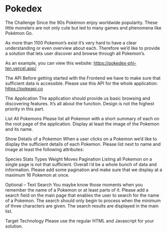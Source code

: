 # Pokedex
The Challenge
Since the 90s Pokémon enjoy worldwide popularity. These little monsters are not only cute but led to many games and phenomena like Pokémon Go.

As more than 1100 Pokemon’s exist it’s very hard to have a clear understanding or even overview about each. Therefore we’d like to provide a solution that lets user discover and browse through all Pokemon’s.

As an example, you can view this website:
https://pokedex-phi-ten.vercel.app/

The API
Before getting started with the Frontend we have to make sure that sufficient data is accessible. Please use this API for the whole application: https://pokeapi.co

The Application
The application should provide us basic browsing and discovering features. It’s all about the function. Design is not the highest priority in this part.

List All Pokemons
Please list all Pokemon with a short summary of each on the root page of the application. Display at least the image of the Pokemon and its name.

Show Details of a Pokemon
When a user clicks on a Pokemon we’d like to display the sufficient details of each Pokemon. Please list next to name and image at least the following attributes:

Species
Stats
Types
Weight
Moves
Pagination
Listing all Pokemon on a single page is not that sufficient. Overall i‘d be a whole bunch of data and information. Please add some pagination and make sure that we display at a maximum 16 Pokemon at once.

Optional – Text Search
You maybe know those moments when you remember the name of a Pokemon or at least parts of it. Please add a search field on the main page that enables the user to search for the name of a Pokemon. The search should only begin to process when the minimum of three characters are given. The search results are displayed in the main list.

Target Technology
Please use the regular HTML and Javascript for your solution.
